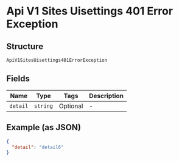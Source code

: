 
# Api V1 Sites Uisettings 401 Error Exception

## Structure

`ApiV1SitesUisettings401ErrorException`

## Fields

| Name | Type | Tags | Description |
|  --- | --- | --- | --- |
| `detail` | `string` | Optional | - |

## Example (as JSON)

```json
{
  "detail": "detail6"
}
```

